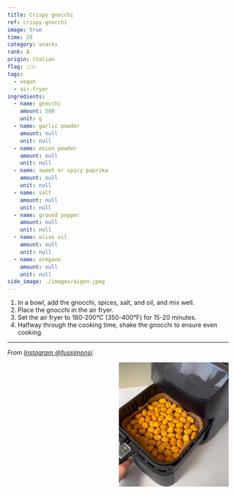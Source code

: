 ```yaml
---
title: Crispy gnocchi
ref: crispy-gnocchi
image: true
time: 20
category: snacks
rank: A
origin: italian
flag: 🇮🇹
tags:
  - vegan
  - air-fryer
ingredients:
  - name: gnocchi
    amount: 500
    unit: g
  - name: garlic powder
    amount: null
    unit: null
  - name: onion powder
    amount: null
    unit: null
  - name: sweet or spicy paprika
    amount: null
    unit: null
  - name: salt
    amount: null
    unit: null
  - name: ground pepper
    amount: null
    unit: null
  - name: olive oil
    amount: null
    unit: null
  - name: oregano
    amount: null
    unit: null
side_image: ./images/aigen.jpeg
---
```


1. In a bowl, add the gnocchi, spices, salt, and oil, and mix well.
2. Place the gnocchi in the air fryer.
3. Set the air fryer to 180-200°C (350-400°F) for 15-20 minutes.
4. Halfway through the cooking time, shake the gnocchi to ensure even cooking.

---

_From [Instagram @fussimonsi](https://www.instagram.com/reel/CrbZ2BOoclU/?utm_source=ig_web_copy_link&igsh=MzRlODBiNWFlZA==)._

<img src="images/gnocchi.png" style="width:250px; float:right;"/>